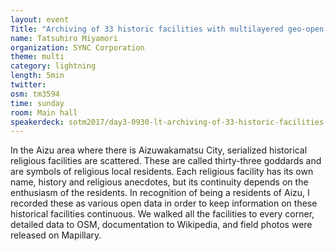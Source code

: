 ```yaml
---
layout: event
Title: "Archiving of 33 historic facilities with multilayered geo-open data."
name: Tatsuhiro Miyamori
organization: SYNC Corporation
theme: multi
category: lightning
length: 5min
twitter:
osm: tm3594
time: sunday
room: Main hall
speakerdeck: sotm2017/day3-0930-lt-archiving-of-33-historic-facilities-with-multilayered-geo-open-data
---
```

In the Aizu area where there is Aizuwakamatsu City, serialized historical religious facilities are scattered.
These are called thirty-three goddards and are symbols of religious local residents.
Each religious facility has its own name, history and religious anecdotes, but its continuity depends on the enthusiasm of the residents.
In recognition of being a residents of Aizu, I recorded these as various open data in order to keep information on these historical facilities continuous.
We walked all the facilities to every corner, detailed data to OSM, documentation to Wikipedia, and field photos were released on Mapillary.
